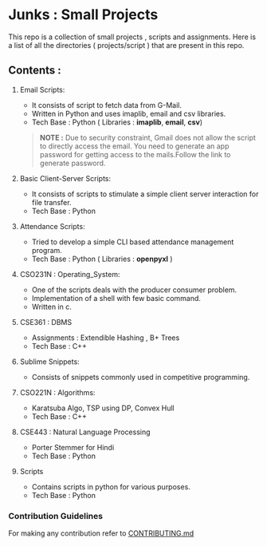 # Junks : Small Projects

This repo is a collection of small projects , scripts  and assignments. Here is a list of all the directories ( projects/script ) that are present in this repo.

## Contents :

1. Email Scripts:
	- It consists of script to fetch data from G-Mail.
	- Written in Python and uses imaplib, email and csv libraries.
	- Tech Base : Python ( Libraries : __imaplib__, __email__, __csv__)
	> **NOTE :** Due to security constraint, Gmail does not allow the script to directly access the email.
	> You need to generate an app password for getting access to the mails.Follow the link to generate password.

2. Basic Client-Server Scripts:
	 - It consists of scripts to stimulate a simple client server interaction for file transfer.
	- Tech Base : Python

3. Attendance Scripts:
	- Tried to develop a simple CLI based attendance management program.
	- Tech Base : Python ( Libraries : __openpyxl__ )

4. CSO231N : Operating_System:
	- One of the scripts deals with the producer consumer problem.
	- Implementation of a shell with few basic command.
	- Written in c.

5. CSE361 : DBMS
	- Assignments : Extendible Hashing , B+ Trees
	- Tech Base : C++
	
6. Sublime Snippets:
	- Consists of snippets commonly used in competitive programming.

7. CSO221N : Algorithms:
	- Karatsuba Algo, TSP using DP, Convex Hull
	- Tech Base : C++

8. CSE443 : Natural Language Processing
	- Porter Stemmer for Hindi
	- Tech Base : Python

9. Scripts
	- Contains scripts in python for various purposes.
	- Tech Base : Python 

### Contribution Guidelines

For making any contribution refer to [CONTRIBUTING.md](https://github.com/pegasus-lynx/Junk/CONTRIBUTING.md)
<!--stackedit_data:
eyJoaXN0b3J5IjpbMjEwNjYwMzZdfQ==
-->